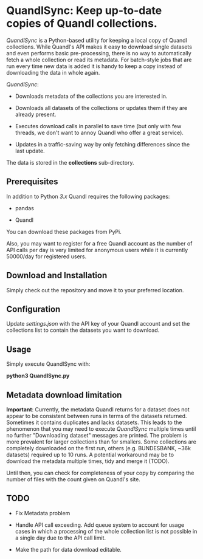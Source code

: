 # QuandlSync: Keep up-to-date copies of Quandl collections.

_QuandlSync_ is a Python-based utility for keeping a local copy of Quandl collections. 
While Quandl's API makes it easy to download single datasets and even performs basic pre-processing,
there is no way to automatically fetch a whole collection or read its metadata. For
batch-style jobs that are run every time new data is added it is handy to keep a copy instead of
downloading the data in whole again.

_QuandlSync_:

- Downloads metadata of the collections you are interested in.

- Downloads all datasets of the collections or updates them if they are already present.

- Executes download calls in parallel to save time (but only with few threads, we don't want
to annoy Quandl who offer a great service).

- Updates in a traffic-saving way by only fetching differences since the last update.

The data is stored in the __collections__ sub-directory. 

## Prerequisites 
In addition to Python _3.x_ Quandl requires the following packages:

- pandas

- Quandl

You can download these packages from PyPi.

Also, you may want to register for a free Quandl account as the number of API calls per day is
very limited for anonymous users while it is currently 50000/day for registered users.

## Download and Installation
Simply check out the repository and move it to your preferred location.

## Configuration
Update _settings.json_ with the API key of your Quandl account and set the collections list
to contain the datasets you want to download. 

## Usage
Simply execute QuandlSync with:

__python3 QuandlSync.py__

## Metadata download limitation
__Important__: Currently, the metadata Quandl returns for a dataset does not appear to be consistent
between runs in terms of the datasets returned. Sometimes it contains duplicates and lacks datasets.
This leads to the phenomenon that you may need to execute _QuandlSync_ multiple times until no further
"Downloading dataset" messages are printed. 
The problem is more prevalent for larger collections than for smallers. Some collections are completely
downloaded on the first run, others (e.g. BUNDESBANK, ~36k datasets) required up to 10 runs. A potential
workaround may be to download the metadata multiple times, tidy and merge it (TODO).

Until then, you can check for completeness of your copy by comparing the number of files with the
count given on Quandl's site.  

## TODO
- Fix Metadata problem

- Handle API call exceeding. Add queue system to account for usage cases in which a processing of the 
whole collection list is not possible in a single day due to the API call limit.

- Make the path for data download editable.
